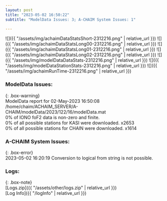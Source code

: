 ```yaml
---
layout: post
title: "2023-05-02 16:50:22"
subtitle: "ModelData Issues: 3; A-CHAIM System Issues: 1"

---
```


![]({{ "/assets/img/achaimDataStatsShort-2312216.png" | relative_url }})
![]({{ "/assets/img/achaimDataStatsLong00-2312216.png" | relative_url }})
![]({{ "/assets/img/achaimDataStatsLong01-2312216.png" | relative_url }})
![]({{ "/assets/img/achaimDataStatsLong02-2312216.png" | relative_url }})
![]({{ "/assets/img/modelDataDataStats-2312216.png" | relative_url }})
![]({{ "/assets/img/modelDataStationStats-2312216.png" | relative_url }})
![]({{ "/assets/img/achaimRunTime-2312216.png" | relative_url }})


### ModelData Issues:  
  
{: .box-warning}  
 ModelData report for 02-May-2023 16:50:08   
 /home/chaim/ACHAIM_SERVER/A-CHAIM/modelData/2023/122/16/modelData.mat   
 0% of IONO foF2 data is non-zero and finite.   
 0% of all possible stations for KASI were downloaded. x2653   
 0% of all possible stations for CHAIN were downloaded. x1614   
  
### A-CHAIM System Issues:  
  
{: .box-error}  
2023-05-02 16:20:19 Conversion to logical from string is not possible.  

### Logs:  
  
{: .box-note}  
[Logs.zip]({{ "/assets/other/logs.zip" | relative_url }})  
[Log Info]({{ "/logInfo" | relative_url }})  
